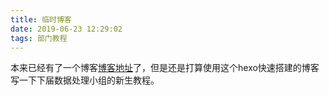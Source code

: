 ```yaml
---
title: 临时博客
date: 2019-06-23 12:29:02
tags: 部门教程
---
```

本来已经有了一个博客[博客地址](https://blog.csdn.net/weixin_43434223)了，但是还是打算使用这个hexo快速搭建的博客写一下下届数据处理小组的新生教程。